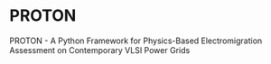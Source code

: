 # PROTON
PROTON - A Python Framework for Physics-Based Electromigration Assessment on Contemporary VLSI Power Grids
